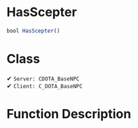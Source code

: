 # HasScepter
```js
bool HasScepter()
```
# Class
✔ `Server: CDOTA_BaseNPC`  
✔ `Client: C_DOTA_BaseNPC`  

# Function Description

